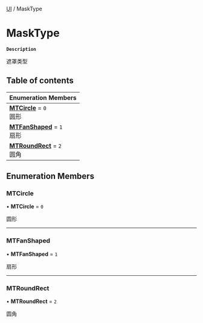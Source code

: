 [UI](../modules/UI.UI.md) / MaskType

# MaskType <Badge type="tip" text="Enumeration" /> 

**`Description`**

遮罩类型

## Table of contents

| Enumeration Members |
| :-----|
| **[MTCircle](UI.MaskType.md#mtcircle)** = ``0`` <br> 圆形|
| **[MTFanShaped](UI.MaskType.md#mtfanshaped)** = ``1`` <br> 扇形|
| **[MTRoundRect](UI.MaskType.md#mtroundrect)** = ``2`` <br> 圆角|

## Enumeration Members

### MTCircle  

• **MTCircle** = ``0``

圆形

___

### MTFanShaped  

• **MTFanShaped** = ``1``

扇形

___

### MTRoundRect  

• **MTRoundRect** = ``2``

圆角
